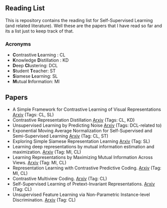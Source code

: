 ## Reading List

This is repository contains the reading list for Self-Supervised Learning (and related literature). Well these are the papers that I have read so far and its a list just to keep track of that.

### Acronyms

- **C**ontrastive **L**earning : CL
- **K**nowledge **D**istillation : KD 
- **D**eep **Cl**ustering: DCL
- **S**tudent **T**eacher: ST
- **S**iamese **L**earning: SL
- **M**utual **I**nformation: MI

## Papers
- A Simple Framework for Contrastive Learning of Visual Representations [Arxiv](https://arxiv.org/abs/2002.05709) (Tags: CL, SL)
- Contrastive Representation Distillation [Arxiv](https://arxiv.org/abs/1910.10699) (Tags: CL, KD)
- Unsupervised Learning by Predicting Noise [Arxiv](https://arxiv.org/abs/1704.05310) (Tags: DCL-related to)
- Exponential Moving Average Normalization for Self-Supervised and Semi-Supervised Learning [Arxiv](https://arxiv.org/abs/2101.08482) (Tag: CL, ST)
- Exploring Simple Siamese Representation Learning [Arxiv](https://arxiv.org/abs/2011.10566) (Tag: SL)
- Learning deep representations by mutual information estimation and maximization. [Arxiv](https://arxiv.org/abs/1808.06670) (Tag: MI, CL)
- Learning Representations by Maximizing Mutual Information Across Views. [Arxiv](https://arxiv.org/abs/1906.00910) (Tag: MI, CL)
- Representation Learning with Contrastive Predictive Coding. [Arxiv](https://arxiv.org/pdf/1807.03748.pdf) (Tag: MI, CL)
- Contrastive Multiview Coding. [Arxiv](https://arxiv.org/abs/1906.05849) (Tag: CL)
- Self-Supervised Learning of Pretext-Invariant Representations. [Arxiv](https://arxiv.org/pdf/1912.01991v1.pdf) (Tag: CL)
- Unsupervised Feature Learning via Non-Parametric Instance-level Discrimination. [Arxiv](https://arxiv.org/abs/1805.01978) (Tag: CL)




